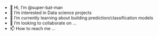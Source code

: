 - 👋 Hi, I’m @super-bat-man
- 👀 I’m interested in Data science projects
- 🌱 I’m currently learning about building prediction/classification models
- 💞️ I’m looking to collaborate on ...
- 📫 How to reach me ...

<!---
super-bat-man/super-bat-man is a ✨ special ✨ repository because its `README.md` (this file) appears on your GitHub profile.
You can click the Preview link to take a look at your changes.
--->
